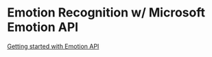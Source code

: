 # Emotion Recognition w/ Microsoft Emotion API

[Getting started with Emotion API](https://www.microsoft.com/cognitive-services/en-us/emotion-api)
